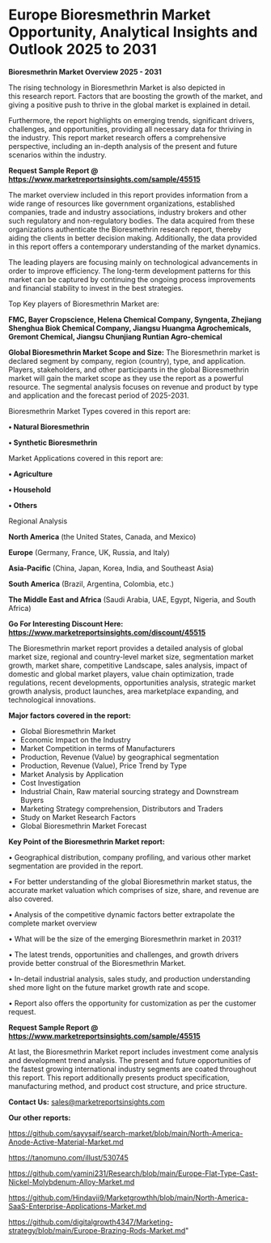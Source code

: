 # Europe Bioresmethrin Market Opportunity, Analytical Insights and Outlook 2025 to 2031

<Strong> Bioresmethrin Market Overview 2025 - 2031</strong>

The rising technology in Bioresmethrin Market is also depicted in this research report. Factors that are boosting the growth of the market, and giving a positive push to thrive in the global market is explained in detail.

Furthermore, the report highlights on emerging trends, significant drivers, challenges, and opportunities, providing all necessary data for thriving in the industry. This report market research offers a comprehensive perspective, including an in-depth analysis of the present and future scenarios within the industry.

<strong>Request Sample Report @ <a href=https://www.marketreportsinsights.com/sample/45515>https://www.marketreportsinsights.com/sample/45515</a></strong>

The market overview included in this report provides information from a wide range of resources like government organizations, established companies, trade and industry associations, industry brokers and other such regulatory and non-regulatory bodies. The data acquired from these organizations authenticate the Bioresmethrin research report, thereby aiding the clients in better decision making. Additionally, the data provided in this report offers a contemporary understanding of the market dynamics.

The leading players are focusing mainly on technological advancements in order to improve efficiency. The long-term development patterns for this market can be captured by continuing the ongoing process improvements and financial stability to invest in the best strategies.

Top Key players of Bioresmethrin Market are:

<strong>FMC, Bayer Cropscience, Helena Chemical Company, Syngenta, Zhejiang Shenghua Biok Chemical Company, Jiangsu Huangma Agrochemicals, Gremont Chemical, Jiangsu Chunjiang Runtian Agro-chemical</strong>

<strong><b>Global Bioresmethrin Market Scope and Size:</b></strong>
The Bioresmethrin market is declared segment by company, region (country), type, and application. Players, stakeholders, and other participants in the global Bioresmethrin market will gain the market scope as they use the report as a powerful resource. The segmental analysis focuses on revenue and product by type and application and the forecast period of 2025-2031.

Bioresmethrin Market Types covered in this report are:

<strong>•  Natural Bioresmethrin

•  Synthetic Bioresmethrin</strong>

Market Applications covered in this report are:

<strong>•  Agriculture

•  Household

•  Others</strong> 

Regional Analysis

<strong>North America</strong> (the United States, Canada, and Mexico)

<strong>Europe</strong> (Germany, France, UK, Russia, and Italy)

<strong>Asia-Pacific</strong> (China, Japan, Korea, India, and Southeast Asia)

<strong>South America</strong> (Brazil, Argentina, Colombia, etc.)

<strong>The Middle East and Africa</strong> (Saudi Arabia, UAE, Egypt, Nigeria, and South Africa)

<strong>Go For Interesting Discount Here: <a href=https://www.marketreportsinsights.com/discount/45515>https://www.marketreportsinsights.com/discount/45515</a></strong>

The Bioresmethrin market report provides a detailed analysis of global market size, regional and country-level market size, segmentation market growth, market share, competitive Landscape, sales analysis, impact of domestic and global market players, value chain optimization, trade regulations, recent developments, opportunities analysis, strategic market growth analysis, product launches, area marketplace expanding, and technological innovations.

<strong><b>Major factors covered in the report:</b></strong>
<ul>
  <li>Global Bioresmethrin Market </li>
  <li>Economic Impact on the Industry</li>
  <li>Market Competition in terms of Manufacturers</li>
  <li>Production, Revenue (Value) by geographical segmentation</li>
  <li>Production, Revenue (Value), Price Trend by Type</li>
  <li>Market Analysis by Application</li>
  <li>Cost Investigation</li>
  <li>Industrial Chain, Raw material sourcing strategy and Downstream Buyers</li>
  <li>Marketing Strategy comprehension, Distributors and Traders</li>
  <li>Study on Market Research Factors</li>
  <li>Global Bioresmethrin Market Forecast</li>
</ul>

<strong><b>Key Point of the Bioresmethrin Market report:</b></strong>

• Geographical distribution, company profiling, and various other market segmentation are provided in the report.

• For better understanding of the global Bioresmethrin market status, the accurate market valuation which comprises of size, share, and revenue are also covered.

• Analysis of the competitive dynamic factors better extrapolate the complete market overview

• What will be the size of the emerging Bioresmethrin market in 2031?

• The latest trends, opportunities and challenges, and growth drivers provide better construal of the Bioresmethrin Market.

• In-detail industrial analysis, sales study, and production understanding shed more light on the future market growth rate and scope.

• Report also offers the opportunity for customization as per the customer request.

<strong>Request Sample Report @ <a href=https://www.marketreportsinsights.com/sample/45515>https://www.marketreportsinsights.com/sample/45515</a></strong>

At last, the Bioresmethrin Market report includes investment come analysis and development trend analysis. The present and future opportunities of the fastest growing international industry segments are coated throughout this report. This report additionally presents product specification, manufacturing method, and product cost structure, and price structure.

<strong>Contact Us:</strong>
sales@marketreportsinsights.com

<strong>Our other reports:</strong>

<a href=https://github.com/sayysaif/search-market/blob/main/North-America-Anode-Active-Material-Market.md>https://github.com/sayysaif/search-market/blob/main/North-America-Anode-Active-Material-Market.md</a>

<a href=https://tanomuno.com/illust/530745>https://tanomuno.com/illust/530745</a>

<a href=https://github.com/yamini231/Research/blob/main/Europe-Flat-Type-Cast-Nickel-Molybdenum-Alloy-Market.md>https://github.com/yamini231/Research/blob/main/Europe-Flat-Type-Cast-Nickel-Molybdenum-Alloy-Market.md</a>

<a href=https://github.com/Hindavii9/Marketgrowthh/blob/main/North-America-SaaS-Enterprise-Applications-Market.md>https://github.com/Hindavii9/Marketgrowthh/blob/main/North-America-SaaS-Enterprise-Applications-Market.md</a>

<a href=https://github.com/digitalgrowth4347/Marketing-strategy/blob/main/Europe-Brazing-Rods-Market.md>https://github.com/digitalgrowth4347/Marketing-strategy/blob/main/Europe-Brazing-Rods-Market.md</a>"
